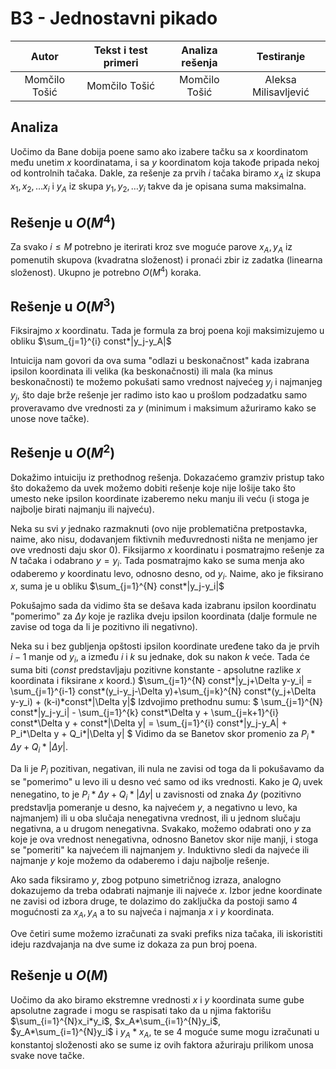 ﻿# B3 - Jednostavni pikado

| Autor | Tekst i test primeri | Analiza rеšenja | Testiranje |
|:-:|:-:|:-:|:-:|
| Momčilo Tošić | Momčilo Tošić | Momčilo Tošić | Aleksa Milisavljević |

## Analiza

Uočimo da Bane dobija poene samo ako izabere tačku sa $x$ koordinatom među unetim $x$ koordinatama, i sa $y$ koordinatom koja takođe pripada nekoj od kontrolnih tačaka.
Dakle, za rešenje za prvih $i$ tačaka biramo $x_A$ iz skupa $x_1,x_2,\ldots x_i$ i $y_A$ iz skupa $y_1,y_2,\ldots y_i$ takve da je opisana suma maksimalna.

## Rešenje u $O(M^4)$

Za svako $i \leq M$ potrebno je iterirati kroz sve moguće parove $x_A,y_A$ iz pomenutih skupova (kvadratna složenost) i pronaći zbir iz zadatka (linearna složenost).
Ukupno je potrebno $O(M^4)$ koraka.

## Rešenje u $O(M^3)$

Fiksirajmo $x$ koordinatu. Tada je formula za broj poena koji maksimizujemo u obliku $\sum_{j=1}^{i} const*|y_j-y_A|$

Intuicija nam govori da ova suma "odlazi u beskonačnost" kada izabrana ipsilon koordinata ili velika (ka beskonačnosti) ili mala (ka minus beskonačnosti) te možemo pokušati samo vrednost najvećeg $y_j$ i najmanjeg $y_j$, što daje brže rešenje jer radimo isto kao u prošlom podzadatku samo proveravamo dve vrednosti za $y$ (minimum i maksimum
ažuriramo kako se unose nove tačke). 

## Rešenje u $O(M^2)$

Dokažimo intuiciju iz prethodnog rešenja. Dokazaćemo gramziv pristup tako što dokažemo da uvek možemo dobiti rešenje koje nije lošije tako što umesto neke ipsilon koordinate izaberemo neku manju ili veću (i stoga je najbolje birati najmanju ili najveću).

Neka su svi $y$ jednako razmaknuti (ovo nije problematična pretpostavka, naime, ako nisu, dodavanjem fiktivnih međuvrednosti ništa ne menjamo jer ove vrednosti daju skor 0).
Fiksijarmo $x$ koordinatu i posmatrajmo rešenje za $N$ tačaka i odabrano $y=y_i$. Tada posmatrajmo kako se suma menja ako odaberemo $y$ koordinatu levo, odnosno desno, od
$y_i$.
Naime, ako je fiksirano $x$, suma je u obliku $\sum_{j=1}^{N} const*|y_j-y_i|$

Pokušajmo sada da vidimo šta se dešava kada
izabranu ipsilon koordinatu "pomerimo" za $\Delta y$ koje je razlika dveju ipsilon koordinata (dalje formule ne zavise od toga da li je pozitivno ili negativno). 

Neka su i bez gubljenja opštosti ipsilon koordinate uređene tako da je prvih $i-1$ manje od $y_i$, a između $i$ i $k$ su jednake, dok su nakon $k$ veće. 
Tada će suma biti ($const$ predstavljaju pozitivne konstante - apsolutne razlike $x$ koordinata i fiksirane $x$ koord.)
$\sum_{j=1}^{N} const*|y_j+\Delta y-y_i| = \sum_{j=1}^{i-1} const*(y_i-y_j-\Delta y)+\sum_{j=k}^{N} const*(y_j+\Delta y-y_i) + (k-i)*const*|\Delta y|$
Izdvojimo prethodnu sumu:
$ \sum_{j=1}^{N} const*|y_j-y_i| - \sum_{j=1}^{k} const*\Delta y + \sum_{j=k+1}^{i} const*\Delta y + const*|\Delta y| = \sum_{j=1}^{i} const*|y_j-y_A| + P_i*\Delta y + Q_i*|\Delta y| $
Vidimo da se Banetov skor promenio za $P_i*\Delta y + Q_i*|\Delta y|$.

Da li je $P_i$ pozitivan, negativan, ili nula ne zavisi od toga da li pokušavamo da se "pomerimo" u levo ili u desno već samo od iks vrednosti. Kako je $Q_i$ uvek nenegatino,
to je $P_i*\Delta y + Q_i*|\Delta y|$ u zavisnosti od znaka $\Delta y$ (pozitivno predstavlja pomeranje u desno, ka najvećem $y$, a negativno u levo, ka najmanjem) ili u oba slučaja nenegativna vrednost, ili u jednom slučaju negativna, a u drugom nenegativna. Svakako, možemo odabrati ono $y$ za koje je ova vrednost nenegativna, odnosno Banetov skor nije manji, i stoga se "pomeriti" ka najvećem ili najmanjem $y$. Induktivno sledi da najveće ili najmanje $y$ koje možemo da odaberemo i daju najbolje rešenje.

Ako sada fiksiramo $y$, zbog potpuno simetričnog izraza, analogno dokazujemo da treba odabrati najmanje ili najveće $x$.
Izbor jedne koordinate ne zavisi od izbora druge, te dolazimo do zaključka da postoji samo 4 mogućnosti za $x_A,y_A$ a to su najveća i najmanja $x$ i $y$ koordinata.

Ove četiri sume možemo izračunati za svaki prefiks niza tačaka, ili iskoristiti ideju razdvajanja na dve sume iz dokaza za pun broj poena.

## Rešenje u $O(M)$

Uočimo da ako biramo ekstremne vrednosti $x$ i $y$ koordinata sume gube apsolutne zagrade i mogu se raspisati tako da u njima faktorišu 
$\sum_{i=1}^{N}x_i*y_i$, 
$x_A*\sum_{i=1}^{N}y_i$, 
$y_A*\sum_{i=1}^{N}y_i$ i 
$y_A*x_A$, te se 4 moguće sume mogu izračunati u konstantoj složenosti ako se sume iz ovih faktora ažuriraju prilikom unosa svake nove tačke.